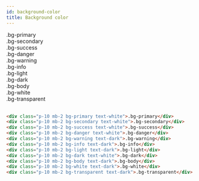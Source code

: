 ```yaml
---
id: background-color
title: Background color
---
```


<div className="p-10 mb-2 bg-primary text-white">.bg-primary</div>
<div className="p-10 mb-2 bg-secondary text-white">.bg-secondary</div>
<div className="p-10 mb-2 bg-success text-white">.bg-success</div>
<div className="p-10 mb-2 bg-danger text-white">.bg-danger</div>
<div className="p-10 mb-2 bg-warning text-dark">.bg-warning</div>
<div className="p-10 mb-2 bg-info text-dark">.bg-info</div>
<div className="p-10 mb-2 bg-light text-dark">.bg-light</div>
<div className="p-10 mb-2 bg-dark text-white">.bg-dark</div>
<div className="p-10 mb-2 bg-body text-dark">.bg-body</div>
<div className="p-10 mb-2 bg-white text-dark">.bg-white</div>
<div className="p-10 mb-2 bg-transparent text-dark">.bg-transparent</div>
<br />

```html
<div class="p-10 mb-2 bg-primary text-white">.bg-primary</div>
<div class="p-10 mb-2 bg-secondary text-white">.bg-secondary</div>
<div class="p-10 mb-2 bg-success text-white">.bg-success</div>
<div class="p-10 mb-2 bg-danger text-white">.bg-danger</div>
<div class="p-10 mb-2 bg-warning text-dark">.bg-warning</div>
<div class="p-10 mb-2 bg-info text-dark">.bg-info</div>
<div class="p-10 mb-2 bg-light text-dark">.bg-light</div>
<div class="p-10 mb-2 bg-dark text-white">.bg-dark</div>
<div class="p-10 mb-2 bg-body text-dark">.bg-body</div>
<div class="p-10 mb-2 bg-white text-dark">.bg-white</div>
<div class="p-10 mb-2 bg-transparent text-dark">.bg-transparent</div>
```